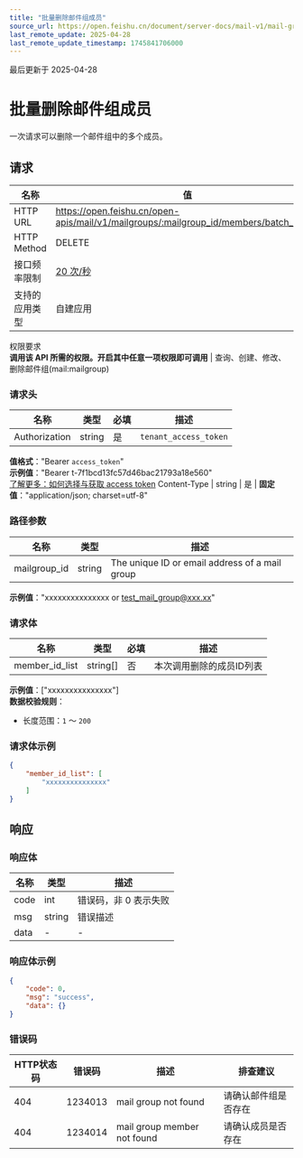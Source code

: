 ```yaml
---
title: "批量删除邮件组成员"
source_url: https://open.feishu.cn/document/server-docs/mail-v1/mail-group/mailgroup-member/batch_delete
last_remote_update: 2025-04-28
last_remote_update_timestamp: 1745841706000
---
```

最后更新于 2025-04-28

# 批量删除邮件组成员

一次请求可以删除一个邮件组中的多个成员。

## 请求
名称 | 值
---|---
HTTP URL | https://open.feishu.cn/open-apis/mail/v1/mailgroups/:mailgroup_id/members/batch_delete
HTTP Method | DELETE
接口频率限制 | [20 次/秒](https://open.feishu.cn/document/ukTMukTMukTM/uUzN04SN3QjL1cDN)
支持的应用类型 | 自建应用
权限要求  
            **调用该 API 所需的权限。开启其中任意一项权限即可调用** | 查询、创建、修改、删除邮件组(mail:mailgroup)

### 请求头

名称 | 类型 | 必填 | 描述
--- | --- | --- | ---
Authorization | string | 是 | `tenant_access_token`  
**值格式**："Bearer `access_token`"  
**示例值**："Bearer t-7f1bcd13fc57d46bac21793a18e560"  
[了解更多：如何选择与获取 access token](https://open.feishu.cn/document/uAjLw4CM/ugTN1YjL4UTN24CO1UjN/trouble-shooting/how-to-choose-which-type-of-token-to-use)
Content-Type | string | 是 | **固定值**："application/json; charset=utf-8"

### 路径参数

名称 | 类型 | 描述
--- | --- | ---
mailgroup_id | string | The unique ID or email address of a mail group  
**示例值**："xxxxxxxxxxxxxxx or test_mail_group@xxx.xx"

### 请求体

名称 | 类型 | 必填 | 描述
--- | --- | --- | ---
member_id_list | string\[\] | 否 | 本次调用删除的成员ID列表  
**示例值**：["xxxxxxxxxxxxxxx"]  
**数据校验规则**：  
- 长度范围：`1` ～ `200`

### 请求体示例
```json
{
    "member_id_list": [
        "xxxxxxxxxxxxxxx"
    ]
}
```

## 响应

### 响应体

名称 | 类型 | 描述
--- | --- | ---
code | int | 错误码，非 0 表示失败
msg | string | 错误描述
data | \- | \-

### 响应体示例
```json
{
    "code": 0,
    "msg": "success",
    "data": {}
}
```

### 错误码

HTTP状态码 | 错误码 | 描述 | 排查建议
--- | --- | --- | ---
404 | 1234013 | mail group not found | 请确认邮件组是否存在
404 | 1234014 | mail group member not found | 请确认成员是否存在
